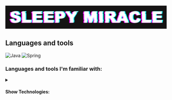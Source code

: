 [![Header](https://github.com/XXXUDI/XXXUDI/blob/main/resources/Glitch1.png)](https://www.youtube.com/@SleepyM1racle)

## Languages and tools
![Java](https://img.shields.io/badge/-Java-090909?style=for-the-badge&logo=java&logoColor=white)
![Spring](https://img.shields.io/badge/-Java-090909?style=for-the-badge&logo=java&logoColor=white)


### Languages and tools I'm familiar with:

<details>
  <summary><h4>Show Technologies: </h4></summary>

> <h4>Languages:</h4>
![Java](https://img.shields.io/badge/-Java-090909?style=for-the-badge&logo=java&logoColor=white)
![HTML](https://img.shields.io/badge/-HTML-090909?style=for-the-badge&logo=html&logoColor=white)
![CSS](https://img.shields.io/badge/-CSS-090909?style=for-the-badge&logo=css&logoColor=white)
![JS](https://img.shields.io/badge/-JS-090909?style=for-the-badge)
![C++](https://img.shields.io/badge/-C++-090909?style=for-the-badge&logo=&logoColor=white)

> <h4>Backend frameworks and technologies:</h4>
![SPRING](https://img.shields.io/badge/-Spring-090909?style=for-the-badge&logo=html&logoColor=white)
![HIBERNATE](https://img.shields.io/badge/-HIBERNATE-090909?style=for-the-badge&logo=html&logoColor=white)
![JDBC](https://img.shields.io/badge/-JDBC-090909?style=for-the-badge&logo=html&logoColor=white)
![Kafka](https://img.shields.io/badge/-Kafka-090909?style=for-the-badge&logo=html&logoColor=white)
> <h4>Frontend frameworks and technologies:</h4>
![Nothing](https://img.shields.io/badge/-None-090909?style=for-the-badge&logo=html&logoColor=white)
> <h4>Other technologies:</h4>
![DOCKER](https://img.shields.io/badge/-Docker-090909?style=for-the-badge&logo=html&logoColor=white)
![Android Studio](https://img.shields.io/badge/-Android_Studio-090909?style=for-the-badge&logo=html&logoColor=white)
![Git](https://img.shields.io/badge/-GIT-090909?style=for-the-badge&logo=html&logoColor=white)
![Figma](https://img.shields.io/badge/-Figma-090909?style=for-the-badge&logo=html&logoColor=white)
![Photoshop](https://img.shields.io/badge/-Photoshop-090909?style=for-the-badge&logo=html&logoColor=white)

> <h4>Data Storage Solutions:</h4>
![MySQL](https://img.shields.io/badge/-MySQL-090909?style=for-the-badge&logo=html&logoColor=white)
![PostgreeSQL](https://img.shields.io/badge/-PostgreeSQL-090909?style=for-the-badge&logo=html&logoColor=white)
![H2_DATABASE](https://img.shields.io/badge/-H2_DATABASE-090909?style=for-the-badge&logo=html&logoColor=white)
![NoSQL](https://img.shields.io/badge/-NoSQL-090909?style=for-the-badge&logo=html&logoColor=white)
![MongoDB](https://img.shields.io/badge/-Mongo_DB-090909?style=for-the-badge&logo=html&logoColor=white)
> </details>

